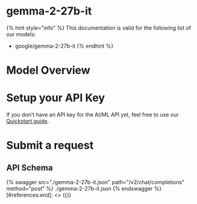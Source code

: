 [#references:start]: <> ({ "template": "openapi" })
# gemma-2-27b-it

{% hint style="info" %}
This documentation is valid for the following list of our models:
* google/gemma-2-27b-it
{% endhint %}

# Model Overview


# Setup your API Key
If you don’t have an API key for the AI/ML API yet, feel free to use our [Quickstart guide](https://docs.aimlapi.com/quickstart/setting-up).

# Submit a request
## API Schema
{% swagger src="./gemma-2-27b-it.json" path="/v2/chat/completions" method="post" %}
./gemma-2-27b-it.json
{% endswagger %}
[#references:end]: <> ({})